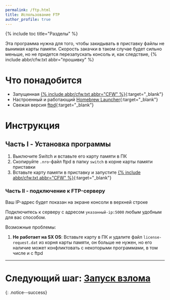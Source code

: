 ```yaml
---
permalink: /ftp.html
title: Использование FTP
author_profile: true
---
```

{% include toc title="Разделы" %}

Эта программа нужна для того, чтобы закидывать в приставку файлы не вынимая карты памяти. Скорость закачки в таком случае будет сильно меньше, но не придется перезапускать консоль и, как следствие, {% include abbr/cfw.txt abbr="прошивку" %}

# Что понадобится

* Запущенная [{% include abbr/cfw.txt abbr="CFW" %}](cfw){:target="_blank"}
* Настроенный и работающий [Homebrew Launcher](hbl){:target="_blank"}
* Свежая версия [ftpd](https://github.com/WinterMute/ftpd/releases/latest){:target="_blank"}

# Инструкция

## Часть I - Установка программы 

1. Выключите Switch и вставьте его карту памяти в ПК 
1. Скопируйте `.nro`-файл ftpd в папку `switch` в корне карты памяти приставки
1. Вставьте карту памяти в приставку и запустите [{% include abbr/cfw.txt abbr="CFW" %}](cfw){:target="_blank"} 

### Часть II - подключение к FTP-серверу 

Ваш IP-адрес будет показан на экране консоли в верхней строке

Подключитесь к серверу с адресом `указанный-ip:5000` любым удобным для вас способом. 

Возможные проблемы: 
1. **Не работает на SX OS**: Вставьте карту в ПК и удалите файл `license-request.dat` из корня карты памяти, он больше не нужен, но его наличие может конфликтовать с некоторыми программами, в том числе и с ftpd

___

# Следующий шаг: [Запуск взлома](start-hen) 
{: .notice--success}